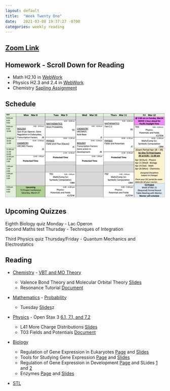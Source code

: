 ```yaml
---
layout: default
title:  "Week Twenty One"
date:   2021-03-08 19:37:27 -0700
categories: weekly reading
---
```

## [Zoom Link](https://ubc.zoom.us/j/69489092134?pwd=ZTRxOFNmRmNVT3NpWVhmV0VDTEpyUT09)

## Homework - Scroll Down for Reading
- Math H2.10 in [WebWork](https://webwork.elearning.ubc.ca/webwork2/2020W1-2_SCIE_010_001/)
- Physics H2.3 and 2.4 in [WebWork](https://webwork.elearning.ubc.ca/webwork2/2020W1-2_SCIE_010_001/)
- Chemistry [Sapling Assignment](https://canvas.ubc.ca/courses/62920/assignments/850781)


## Schedule

![Week Twenty One Schedule](/assets/w21schedule.png)

## Upcoming Quizzes

Eighth Biology quiz Monday - Lac Operon    
Second Maths test Thursday - Techniques of Integration    
<!-- First Maths test Thursday - All Integration Covered so far      -->
Third Physics quiz Thursday/Friday - Quantum Mechanics and Electrostatics    
<!-- Second Chemistry quiz Thursday/Friday - Intermolecular Forces and Quantum    -->

## Reading

- [Chemistry](https://canvas.ubc.ca/courses/62920) - [VBT and MO Theory](https://canvas.ubc.ca/courses/62920/files/13173415?module_item_id=2970686)
    - Valence Bond Theory and Molecular Orbital Theory [Slides](https://canvas.ubc.ca/courses/62920/files/13173314/download?download_frd=1)
    - Resonance Tutorial [Document](https://canvas.ubc.ca/courses/62920/files/13173554/download?download_frd=1)

	
- [Mathematics](https://canvas.ubc.ca/courses/62921) - <!-- 7 on [Active Calculus](https://activecalculus.org/) and --><!-- CLP 1.12 -->[Probability](https://canvas.ubc.ca/courses/62921/files/9455024/download?wrap=1)
    - Tuesday [Slides](https://canvas.ubc.ca/courses/62921/files/13485605?wrap=1)z


- [Physics](https://canvas.ubc.ca/courses/62922) - <!--[Waves on WebWork](https://webwork.elearning.ubc.ca/webwork2/2020W1-2_SCIE_010_001/) -->Open Stax 3 [6.1, 7.1, and 7.2](https://openstax.org/books/university-physics-volume-3/pages/5-1-invariance-of-physical-laws)<!-- Vol. 1 Ch. 16, 18, Vol. 3 Ch. 3.1 and 3.2 -->
    - L41 More Charge Distributions [Slides](https://canvas.ubc.ca/courses/62922/files/13473579?wrap=1)
    - T03 Fields and Potentials [Document](https://canvas.ubc.ca/courses/62922/files/13472965?wrap=1)



- [Biology](https://canvas.ubc.ca/courses/62806)
    - Regulation of Gene Expression in Eukaryotes [Page](https://canvas.ubc.ca/courses/62806/pages/regulation-of-gene-expression-in-eukaryotes?module_item_id=1883069) and [Slides](https://canvas.ubc.ca/courses/62806/files/8415075/download?wrap=1)
    - Tools for Studying Gene Expression [Page](https://canvas.ubc.ca/courses/62806/pages/tools-for-studying-gene-expression?module_item_id=1883070) and [Slides](https://canvas.ubc.ca/courses/62806/files/8412138/download?wrap=1)
    - Regulation of Gene Expression in Development [Page](https://canvas.ubc.ca/courses/62806/pages/regulation-of-gene-expression-in-development?module_item_id=1883071) and SLides [1](https://canvas.ubc.ca/courses/62806/files/8415149/download?wrap=1) and [2](https://canvas.ubc.ca/courses/62806/files/8412543/download?wrap=1)
    - Enzymes [Page](https://canvas.ubc.ca/courses/62806/pages/enzymes?module_item_id=1883073) and [Slides](https://canvas.ubc.ca/courses/62806/files/8415170/download?wrap=1)


- [STL](https://canvas.ubc.ca/courses/62807a)